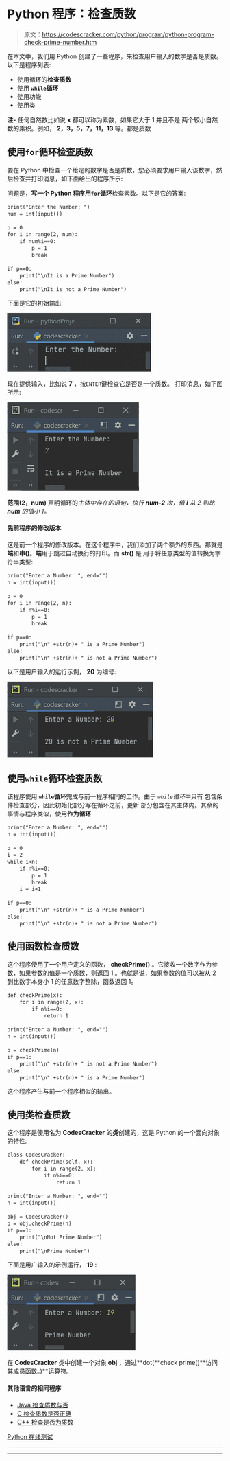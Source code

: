 # Python 程序：检查质数

> 原文：<https://codescracker.com/python/program/python-program-check-prime-number.htm>

在本文中，我们用 Python 创建了一些程序，来检查用户输入的数字是否是质数。以下是程序列表:

*   使用循环的**检查质数**
*   使用 **`while`循环**
*   使用功能
*   使用类

**注-** 任何自然数比如说 **x** 都可以称为素数，如果它大于 1 并且不是 两个较小自然数的乘积。例如， **2，3，5，7，11，13** 等。都是质数

## 使用`for`循环检查质数

要在 Python 中检查一个给定的数字是否是质数，您必须要求用户输入该数字，然后检查并打印消息，如下面给出的程序所示:

问题是，**写一个 Python 程序用`for`循环**检查素数。以下是它的答案:

```
print("Enter the Number: ")
num = int(input())

p = 0
for i in range(2, num):
    if num%i==0:
        p = 1
        break

if p==0:
    print("\nIt is a Prime Number")
else:
    print("\nIt is not a Prime Number")
```

下面是它的初始输出:

![check prime or not python](img/4686bf0424063336354388dbe190cdad.png)

现在提供输入，比如说 **7** ，按`ENTER`键检查它是否是一个质数。 打印消息，如下图所示:

![python check prime or not](img/a77c366bff3a94e108a536314f23c60c.png)

**范围(2，num)** 声明循环的*主体中存在的语句，执行 **num-2** 次，值 **i** 从 2 到比 **num** 的值小 1。*

#### 先前程序的修改版本

这是前一个程序的修改版本。在这个程序中，我们添加了两个额外的东西。那就是**端**和**串()**。**端**用于跳过自动换行的打印。而 **str()** 是 用于将任意类型的值转换为字符串类型:

```
print("Enter a Number: ", end="")
n = int(input())

p = 0
for i in range(2, n):
    if n%i==0:
        p = 1
        break

if p==0:
    print("\n" +str(n)+ " is a Prime Number")
else:
    print("\n" +str(n)+ " is not a Prime Number")
```

以下是用户输入的运行示例， **20** 为编号:

![check prime number python](img/07dc8d542b8223265b4322ea069aec3c.png)

## 使用`while`循环检查质数

该程序使用 **`while`循环**完成与前一程序相同的工作。由于 *`while`循环*中只有 包含条件检查部分，因此初始化部分写在循环之前，更新 部分包含在其主体内。其余的事情与程序类似，使用**作为循环**

```
print("Enter a Number: ", end="")
n = int(input())

p = 0
i = 2
while i<n:
    if n%i==0:
        p = 1
        break
    i = i+1

if p==0:
    print("\n" +str(n)+ " is a Prime Number")
else:
    print("\n" +str(n)+ " is not a Prime Number")
```

## 使用函数检查质数

这个程序使用了一个用户定义的函数， **checkPrime()** 。它接收一个数字作为参数，如果参数的值是一个质数，则返回 1 。也就是说，如果参数的值可以被从 2 到比数字本身小 1 的任意数字整除，函数返回 1。

```
def checkPrime(x):
    for i in range(2, x):
        if n%i==0:
            return 1

print("Enter a Number: ", end="")
n = int(input())

p = checkPrime(n)
if p==1:
    print("\n" +str(n)+ " is not a Prime Number")
else:
    print("\n" +str(n)+ " is a Prime Number")
```

这个程序产生与前一个程序相似的输出。

## 使用类检查质数

这个程序是使用名为 **CodesCracker** 的**类**创建的，这是 Python 的一个面向对象的特性。

```
class CodesCracker:
    def checkPrime(self, x):
        for i in range(2, x):
            if n%i==0:
                return 1

print("Enter a Number: ", end="")
n = int(input())

obj = CodesCracker()
p = obj.checkPrime(n)
if p==1:
    print("\nNot Prime Number")
else:
    print("\nPrime Number")
```

下面是用户输入的示例运行， **19** :

![python check prime number](img/a382062f4895afdcae2ee380404efb48.png)

在 **CodesCracker** 类中创建一个对象 **obj** ，通过**dot(**check prime()**访问其成员函数。)**运算符。

#### 其他语言的相同程序

*   [Java 检查质数与否](/java/program/java-program-check-prime.htm)
*   [C 检查质数是否正确](/c/program/c-program-check-prime.htm)
*   [C++ 检查是否为质数](/cpp/program/cpp-program-check-prime.htm)

[Python 在线测试](/exam/showtest.php?subid=10)

* * *

* * *